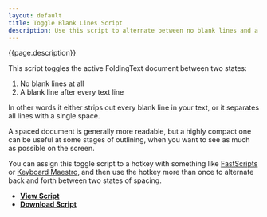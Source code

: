 ```yaml
---
layout: default
title: Toggle Blank Lines Script
description: Use this script to alternate between no blank lines and a blank line after every text line.
---
```


{{page.description}}

This script toggles the active FoldingText document between two states:

1. No blank lines at all
2. A blank line after every text line

In other words it either strips out every blank line in your text, or it separates all lines with a single space.

A spaced document is generally more readable, but a highly compact one can be useful at some stages of outlining, when you want to see as much as possible on the screen.

You can assign this toggle script to a hotkey with something like [FastScripts](http://www.red-sweater.com/fastscripts/) or [Keyboard Maestro](http://www.keyboardmaestro.com/main/), and then use the hotkey more than once to alternate back and forth between two states of spacing.



- [**View Script**]() 
- [**Download Script**]()